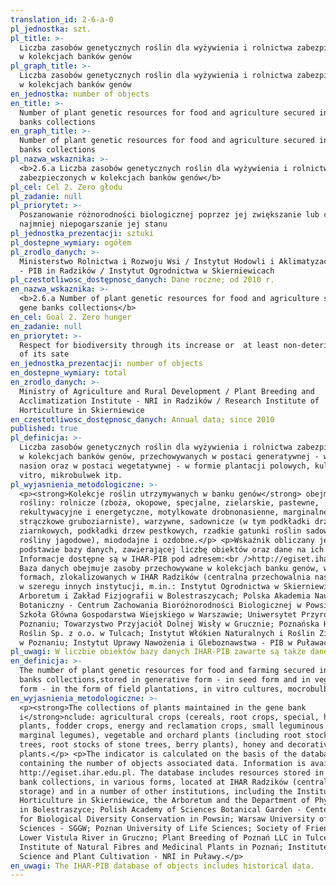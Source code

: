 ```yaml
---
translation_id: 2-6-a-0
pl_jednostka: szt.
pl_title: >-
  Liczba zasobów genetycznych roślin dla wyżywienia i rolnictwa zabezpieczonych
  w kolekcjach banków genów
pl_graph_title: >-
  Liczba zasobów genetycznych roślin dla wyżywienia i rolnictwa zabezpieczonych
  w kolekcjach banków genów
en_jednostka: number of objects
en_title: >-
  Number of plant genetic resources for food and agriculture secured in gene
  banks collections
en_graph_title: >-
  Number of plant genetic resources for food and agriculture secured in gene
  banks collections
pl_nazwa_wskaznika: >-
  <b>2.6.a Liczba zasobów genetycznych roślin dla wyżywienia i rolnictwa
  zabezpieczonych w kolekcjach banków genów</b>
pl_cel: Cel 2. Zero głodu
pl_zadanie: null
pl_priorytet: >-
  Poszanowanie różnorodności biologicznej poprzez jej zwiększanie lub co
  najmniej niepogarszanie jej stanu
pl_jednostka_prezentacji: sztuki
pl_dostepne_wymiary: ogółem
pl_zrodlo_danych: >-
  Ministerstwo Rolnictwa i Rozwoju Wsi / Instytut Hodowli i Aklimatyzacji Roślin
  - PIB in Radzików / Instytut Ogrodnictwa w Skierniewicach
pl_czestotliwosc_dostępnosc_danych: Dane roczne; od 2010 r.
en_nazwa_wskaznika: >-
  <b>2.6.a Number of plant genetic resources for food and agriculture secured in
  gene banks collections</b>
en_cel: Goal 2. Zero hunger
en_zadanie: null
en_priorytet: >-
  Respect for biodiversity through its increase or  at least non-deterioration
  of its sate
en_jednostka_prezentacji: number of objects
en_dostepne_wymiary: total
en_zrodlo_danych: >-
  Ministry of Agriculture and Rural Development / Plant Breeding and
  Acclimatization Institute - NRI in Radzików / Research Institute of
  Horticulture in Skierniewice
en_czestotliwosc_dostępnosc_danych: Annual data; since 2010
published: true
pl_definicja: >-
  Liczba zasobów genetycznych roślin dla wyżywienia i rolnictwa zabezpieczonych
  w kolekcjach banków genów, przechowywanych w postaci generatywnej - w formie
  nasion oraz w postaci wegetatywnej - w formie plantacji polowych, kultur in
  vitro, mikrobulwek itp.
pl_wyjasnienia_metodologiczne: >-
  <p><strong>Kolekcje roślin utrzymywanych w banku genów</strong> obejmują
  rośliny: rolnicze (zboża, okopowe, specjalne, zielarskie, pastewne,
  rekultywacyjne i energetyczne, motylkowate drobnonasienne, marginalne rośliny
  strączkowe gruboziarniste), warzywne, sadownicze (w tym podkładki drzew
  ziarnkowych, podkładki drzew pestkowych, rzadkie gatunki roślin sadowniczych,
  rośliny jagodowe), miododajne i ozdobne.</p> <p>Wskaźnik obliczany jest na
  podstawie bazy danych, zawierającej liczbę obiektów oraz dane na ich temat.
  Informacje dostępne są w IHAR-PIB pod adresem:<br />http://egiset.ihar.edu.pl.
  Baza danych obejmuje zasoby przechowywane w kolekcjach banku genów, w różnych
  formach, zlokalizowanych w IHAR Radzików (centralna przechowalnia nasion) oraz
  w szeregu innych instytucji, m.in.: Instytut Ogrodnictwa w Skierniewicach,
  Arboretum i Zakład Fizjografii w Bolestraszycach; Polska Akademia Nauk Ogród
  Botaniczny - Centrum Zachowania Bioróżnorodności Biologicznej w Powsinie;
  Szkoła Główna Gospodarstwa Wiejskiego w Warszawie; Uniwersytet Przyrodniczy w
  Poznaniu; Towarzystwo Przyjaciół Dolnej Wisły w Grucznie; Poznańska Hodowla
  Roślin Sp. z o.o. w Tulcach; Instytut Włókien Naturalnych i Roślin Zielarskich
  w Poznaniu; Instytut Uprawy Nawożenia i Gleboznawstwa - PIB w Puławach.</p>
pl_uwagi: W liczbie obiektów bazy danych IHAR-PIB zawarte są także dane historyczne.
en_definicja: >-
  The number of plant genetic resources for food and farming secured in the gene
  banks collections,stored in generative form - in seed form and in vegetative
  form - in the form of field plantations, in vitro cultures, mocrobulbes, etc.
en_wyjasnienia_metodologiczne: >-
  <p><strong>The collections of plants maintained in the gene bank
  i</strong>nclude: agricultural crops (cereals, root crops, special, herbage
  plants, fodder crops, energy and reclamation crops, small leguminous plants,
  marginal legumes), vegetable and orchard plants (including root stocks of seed
  trees, root stocks of stone trees, berry plants), honey and decorative
  plants.</p> <p>The indicator is calculated on the basis of the database
  containing the number of objects associated data. Information is available at:
  http://egiset.ihar.edu.pl. The database includes resources stored in the gene
  bank collections, in various forms, located at IHAR Radzików (central seed
  storage) and in a number of other institutions, including the Institute of
  Horticulture in Skierniewice, the Arboretum and the Department of Physiography
  in Bolestraszyce; Polish Academy of Sciences Botanical Garden - Center
  for Biological Diversity Conservation in Powsin; Warsaw University of Life
  Sciences - SGGW; Poznan University of Life Sciences; Society of Friends of the
  Lower Vistula River in Gruczno; Plant Breeding of Poznań LLC in Tulce;
  Institute of Natural Fibres and Medicinal Plants in Poznań; Institute of Soil
  Science and Plant Cultivation - NRI in Puławy.</p>
en_uwagi: The IHAR-PIB database of objects includes historical data.
---
```


